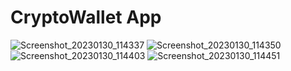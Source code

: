 # CryptoWallet App
![Screenshot_20230130_114337](https://user-images.githubusercontent.com/93510544/215561127-3f222deb-faf1-4ef5-85ce-b9c016bf95be.png)
![Screenshot_20230130_114350](https://user-images.githubusercontent.com/93510544/215561152-440a25c1-3372-4bb9-a3c1-2efa41b8ce83.png)
![Screenshot_20230130_114403](https://user-images.githubusercontent.com/93510544/215561160-43997759-2f76-42a4-a6ba-d5eef854cbce.png)
![Screenshot_20230130_114451](https://user-images.githubusercontent.com/93510544/215561169-49e23077-45a7-408b-8f62-e9dda2c16d4a.png)
